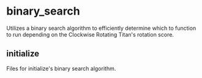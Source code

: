 # binary_search
Utilizes a binary search algorithm to efficiently determine which to function to run depending on the Clockwise Rotating Titan's rotation score.

## initialize
Files for initialize's binary search algorithm.
